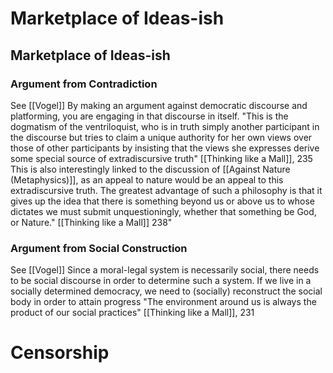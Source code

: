
# Marketplace of Ideas-ish

## Marketplace of Ideas-ish

### Argument from Contradiction
See [[Vogel]]
By making an argument against democratic discourse and platforming, you are engaging in that discourse in itself. 
	"This is the dogmatism of the ventriloquist, who is in truth simply another participant in the discourse but tries to claim a unique authority for her own views over those of other participants by insisting that the views she expresses  derive some special source of extradiscursive truth" [[Thinking like a Mall]], 235
		This is also interestingly linked to the discussion of [[Against Nature (Metaphysics)]], as an appeal to nature would be an appeal to this extradiscursive truth.
			The greatest advantage of such a philosophy is that it gives up the idea that there is something beyond us or above us to whose dictates we must submit unquestioningly, whether that something be God, or Nature." [[Thinking like a Mall]] 238"

### Argument from Social Construction
See [[Vogel]]
Since a moral-legal system is necessarily social, there needs to be social discourse in order to determine such a system. If we live in a socially determined democracy, we need to (socially) reconstruct the social body in order to attain progress
	"The environment around us is always the product of our social practices" [[Thinking like a Mall]], 231

# Censorship
